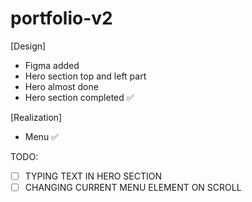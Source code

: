 # portfolio-v2

[Design]
- Figma added
- Hero section top and left part
- Hero almost done
- Hero section completed ✅

[Realization]
- Menu ✅

TODO:

- [ ] TYPING TEXT IN HERO SECTION
- [ ] CHANGING CURRENT MENU ELEMENT ON SCROLL

